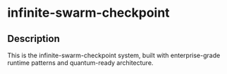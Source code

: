 # infinite-swarm-checkpoint
## Description
This is the infinite-swarm-checkpoint system, built with enterprise-grade runtime patterns and quantum-ready architecture.
